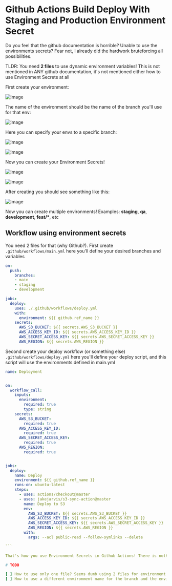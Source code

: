 # Github Actions Build Deploy With Staging and Production Environment Secret

Do you feel that the github documentation is horrible? 
Unable to use the environments secrets? 
Fear not, I already did the hardwork bruteforcing all possibilities.

TLDR:
You need **2 files** to use dynamic environment variables! This is not mentioned in ANY github documentation, it's not mentioned either how to use Environment Secrets at all

First create your environment:

![image](https://user-images.githubusercontent.com/15200079/168071603-4dc8540a-ae65-4153-b987-21eb6a7365cd.png)


The name of the environment should be the name of the branch you'll use for that env:

![image](https://user-images.githubusercontent.com/15200079/168072238-fbb527a4-5868-4293-a830-0fd0901076d2.png)

Here you can specify your envs to a specific branch:

![image](https://user-images.githubusercontent.com/15200079/168072341-06ce4581-daab-44c1-93a0-9656b2dfe16d.png)

![image](https://user-images.githubusercontent.com/15200079/168072394-5afce27c-2913-4b6b-b7df-d07da41d642a.png)

Now you can create your Environment Secrets!

![image](https://user-images.githubusercontent.com/15200079/168072447-4dd7340b-76f2-41d3-b50e-7178d7cd5d03.png)

![image](https://user-images.githubusercontent.com/15200079/168072654-d9c1f5dd-7f7b-466d-bc2e-c3d54b7de7ff.png)

After creating you should see something like this:

![image](https://user-images.githubusercontent.com/15200079/168072727-ececb7f7-68ab-43f8-8033-86c9200db7c5.png)

Now you can create multiple environments! Examples: **staging**, **qa**, **development**, **feat/\***, etc

## Workflow using environment secrets

You need 2 files for that (why Github?). First create `.github/workflows/main.yml` here you'll define your desired branches and variables

```yaml
on:
  push:
    branches:
    - main
    - staging
    - development

jobs:  
  deploy:
    uses: ./.github/workflows/deploy.yml
    with:
      environment: ${{ github.ref_name }}
    secrets:
      AWS_S3_BUCKET: ${{ secrets.AWS_S3_BUCKET }}
      AWS_ACCESS_KEY_ID: ${{ secrets.AWS_ACCESS_KEY_ID }}
      AWS_SECRET_ACCESS_KEY: ${{ secrets.AWS_SECRET_ACCESS_KEY }}
      AWS_REGION: ${{ secrets.AWS_REGION }}
```

Second create your deploy workflow (or something else) `.github/workflows/deploy.yml` here you'll define your deploy script, and this script will use the environments defined in main.yml

````yaml
name: Deployment


on:
  workflow_call:
    inputs:
      environment:
        required: true
        type: string
    secrets:
      AWS_S3_BUCKET:
        required: true
      AWS_ACCESS_KEY_ID:
        required: true
      AWS_SECRET_ACCESS_KEY:
        required: true
      AWS_REGION:
        required: true


jobs:
  deploy:
    name: Deploy
    environment: ${{ github.ref_name }}
    runs-on: ubuntu-latest
    steps:
      - uses: actions/checkout@master
      - uses: jakejarvis/s3-sync-action@master
        name: Deploy to S3
        env:
          AWS_S3_BUCKET: ${{ secrets.AWS_S3_BUCKET }}
          AWS_ACCESS_KEY_ID: ${{ secrets.AWS_ACCESS_KEY_ID }}
          AWS_SECRET_ACCESS_KEY: ${{ secrets.AWS_SECRET_ACCESS_KEY }}
          AWS_REGION: ${{ secrets.AWS_REGION }}
        with:
          args: --acl public-read --follow-symlinks --delete

```

That's how you use Environment Secrets in Github Actions! There is nothing about that in the github actions docs

# TODO

[ ] How to use only one file? Seems dumb using 2 files for environment selection
[ ] How to use a different environment name for the branch and the environment?
